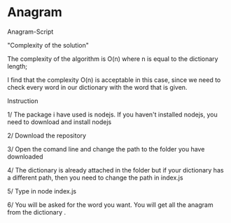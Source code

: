 # Anagram
Anagram-Script

"Complexity of the solution"

The complexity of the algorithm is O(n) where n is equal to the dictionary length;

I find that the complexity O(n) is acceptable in this case, since we need to check every word in our dictionary with the word that is given.

Instruction

1/ The package i have used is nodejs. If you haven't installed nodejs, you need to download and install nodejs 

2/ Download the repository 

3/ Open the comand line and change the path to the folder you have downloaded

4/ The dictionary is already attached in the folder but if your dictionary has a different path, then you need to change the path in index.js 

5/ Type in node index.js 

6/ You will be asked for the word you want. You will get all the anagram from the dictionary .

